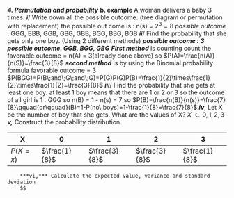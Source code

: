 ***4. Permutation and probability***
	**b. example**
		A woman delivers a baby 3 times. 
		***i***/ Write down all the possible outcome. (tree diagram or permutation with replacement)
		the possible out come is : n(s) = $2^3=8\;possible\;outcome$ : GGG, BBB, GGB, GBG, GBB, BGG, BBG, BGB
		***ii***/ Find the probability that she gets only one boy. (Using 2 different methods)
		***possible outcome : 3 possible outcome. GGB, BGG, GBG***
		***First method*** is counting 
		count the favorable outcome = n(A) = 3(already done above) 
		so $P(A)=\frac{n(A)}{n(S)}=\frac{3}{8}$
		***second method*** is by using the Binomial probability formula
		favorable outcome = 3
		$P(BGG)=P(B\;and\;G\;and\;G)=P(G)P(G)P(B)=\frac{1}{2}\times\frac{1}{2}\times\frac{1}{2}=\frac{3}{8}$
		***iii***/ Find the probability that she gets at least one boy.
		at least 1 boy means that there are 1 or 2 or 3 
		so the outcome of all girl is 1 : GGG
		so n(B) = 1 - n(s) = 7
			so $P(B)=\frac{n(B)}{n(s)}=\frac{7}{8}\qquad{or\qquad}(B)=1-P(no\,boys)=1-\frac{1}{8}=\frac{7}{8}$ 
		***iv***, Let X be the number of boy that she gets. What are the values of X?
		$X\;\in{0,1,2,3}$
		***v,*** Construct the probability distribution.
		

| X        | 0             | 1             | 2             | 3             |
| -------- | ------------- | ------------- | ------------- | ------------- |
| $P(X=x)$ | $\frac{1}{8}$ | $\frac{3}{8}$ | $\frac{3}{8}$ | $\frac{1}{8}$ |
		***vi,*** Calculate the expected value, variance and standard deviation 
		$$